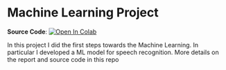 # Machine Learning Project

**Source Code**: [![Open In Colab](https://colab.research.google.com/assets/colab-badge.svg)](https://colab.research.google.com/github/FedericoZanotti/Machine-Learning-Project/blob/master/Zanotti_Federico_Speech_Recognition.ipynb)

In this project I did the first steps towards the Machine Learning. In particular I developed a ML model for speech recognition. More details on the report and source code in this repo
